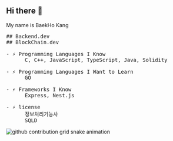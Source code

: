 ## Hi there 👋
My name is BaekHo Kang <br>
<pre>
## Backend.dev
## BlockChain.dev

- ⚡ Programming Languages I Know
      C, C++, JavaScript, TypeScript, Java, Solidity 
      
- ⚡ Programming Languages I Want to Learn
      GO
      
- ⚡ Frameworks I Know
      Express, Nest.js

- ⚡ license 
      정보처리기능사
      SQLD
</pre>

<picture>
  <source media="(prefers-color-scheme: dark)" srcset="https://kangbaek324.github.io/github-contribution-grid-snake-dark.svg">
  <source media="(prefers-color-scheme: light)" srcset="https://kangbaek324.github.io/github-contribution-grid-snake.svg">
  <img alt="github contribution grid snake animation" src="https://kangbaek324.github.io/github-contribution-grid-snake.svg">
</picture>

